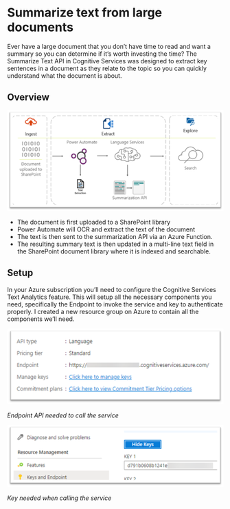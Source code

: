 # Summarize text from large documents
Ever have a large document that you don’t have time to read and want a summary so you can determine if it’s worth investing the time?  The Summarize Text API in Cognitive Services was designed to extract key sentences in a document as they relate to the topic so you can quickly understand what the document is about.
## Overview
![overview](/images/1-Overview.png)
* The document is first uploaded to a SharePoint library
* Power Automate will OCR and extract the text of the document
* The text is then sent to the summarization API via an Azure Function.
* The resulting summary text is then updated in a multi-line text field in the SharePoint document library where it is indexed and searchable.

## Setup
In your Azure subscription you’ll need to configure the Cognitive Services Text Analytics feature.  This will setup all the necessary components you need, specifically the Endpoint to invoke the service and key to authenticate properly.  I created a new resource group on Azure to contain all the components we’ll need.

![Azure Setup](/images/2-Setup.png)

_Endpoint API needed to call the service_

![overview](/images/3-Setup.png)

_Key needed when calling the service_

